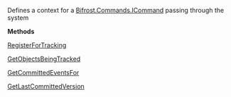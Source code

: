 Defines a context for a [Bifrost.Commands.ICommand](Bifrost.Commands.ICommand) passing through
            the system

**Methods**

[RegisterForTracking](Bifrost.Commands.ICommandContext.RegisterForTracking)


[GetObjectsBeingTracked](Bifrost.Commands.ICommandContext.GetObjectsBeingTracked)


[GetCommittedEventsFor](Bifrost.Commands.ICommandContext.GetCommittedEventsFor)


[GetLastCommittedVersion](Bifrost.Commands.ICommandContext.GetLastCommittedVersion)
